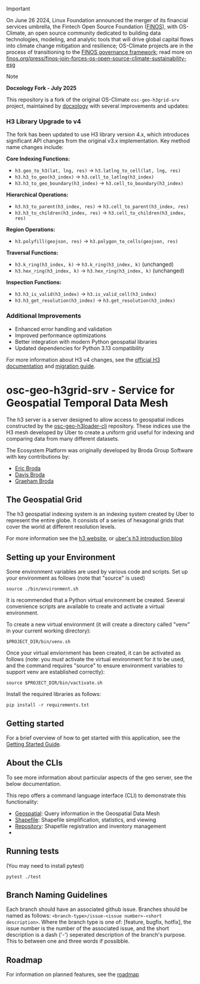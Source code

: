 <!-- markdownlint-disable -->
<!-- prettier-ignore-start -->
> [!IMPORTANT]
> On June 26 2024, Linux Foundation announced the merger of its financial services umbrella, the Fintech Open Source Foundation ([FINOS](https://finos.org)), with OS-Climate, an open source community dedicated to building data technologies, modeling, and analytic tools that will drive global capital flows into climate change mitigation and resilience; OS-Climate projects are in the process of transitioning to the [FINOS governance framework](https://community.finos.org/docs/governance); read more on [finos.org/press/finos-join-forces-os-open-source-climate-sustainability-esg](https://finos.org/press/finos-join-forces-os-open-source-climate-sustainability-esg)
<!-- prettier-ignore-end -->
<!-- markdownlint-enable -->

> [!NOTE]
> **Docxology Fork - July 2025**
> 
> This repository is a fork of the original OS-Climate `osc-geo-h3grid-srv` project, maintained by [docxology](https://github.com/docxology) with several improvements and updates:
> 
> ### H3 Library Upgrade to v4
> The fork has been updated to use H3 library version 4.x, which introduces significant API changes from the original v3.x implementation. Key method name changes include:
> 
> **Core Indexing Functions:**
> - `h3.geo_to_h3(lat, lng, res)` → `h3.latlng_to_cell(lat, lng, res)`
> - `h3.h3_to_geo(h3_index)` → `h3.cell_to_latlng(h3_index)`
> - `h3.h3_to_geo_boundary(h3_index)` → `h3.cell_to_boundary(h3_index)`
> 
> **Hierarchical Operations:**
> - `h3.h3_to_parent(h3_index, res)` → `h3.cell_to_parent(h3_index, res)`
> - `h3.h3_to_children(h3_index, res)` → `h3.cell_to_children(h3_index, res)`
> 
> **Region Operations:**
> - `h3.polyfill(geojson, res)` → `h3.polygon_to_cells(geojson, res)`
> 
> **Traversal Functions:**
> - `h3.k_ring(h3_index, k)` → `h3.k_ring(h3_index, k)` (unchanged)
> - `h3.hex_ring(h3_index, k)` → `h3.hex_ring(h3_index, k)` (unchanged)
> 
> **Inspection Functions:**
> - `h3.h3_is_valid(h3_index)` → `h3.is_valid_cell(h3_index)`
> - `h3.h3_get_resolution(h3_index)` → `h3.get_resolution(h3_index)`
> 
> ### Additional Improvements
> - Enhanced error handling and validation
> - Improved performance optimizations
> - Better integration with modern Python geospatial libraries
> - Updated dependencies for Python 3.13 compatibility
> 
> For more information about H3 v4 changes, see the [official H3 documentation](https://h3geo.org/docs/upgrade-guide) and [migration guide](https://h3geo.org/docs/migration-guide).

# osc-geo-h3grid-srv - Service for Geospatial Temporal Data Mesh

The h3 server is a server designed to allow access to geospatial indices
constructed by the [osc-geo-h3loader-cli][1] repository. These indices use
the H3 mesh developed by Uber to create a uniform grid useful for indexing 
and comparing data from many different datasets.  

The Ecosystem Platform was originally developed by Broda Group Software
with key contributions by:
- [Eric Broda](https://www.linkedin.com/in/ericbroda/)
- [Davis Broda](https://www.linkedin.com/in/davisbroda/)
- [Graeham Broda](https://www.linkedin.com/in/graeham-broda-3a2294b3/)

## The Geospatial Grid

The h3 geospatial indexing system is an indexing system created
by Uber to represent the entire globe. It consists of a series of
hexagonal grids that cover the world at different resolution levels.

For more information see the [h3 website](https://h3geo.org/), or
[uber's h3 introduction blog](https://www.uber.com/en-CA/blog/h3/)

## Setting up your Environment

Some environment variables are used by various code and scripts.
Set up your environment as follows (note that "source" is used)
~~~~
source ./bin/environment.sh
~~~~

It is recommended that a Python virtual environment be created.
Several convenience scripts are available to create and activate
a virtual environment.

To create a new virtual environment (it will create a directory
called "venv" in your current working directory):
~~~~
$PROJECT_DIR/bin/venv.sh
~~~~

Once your virtual enviornment has been created, it can be activated
as follows (note: you *must* activate the virtual environment
for it to be used, and the command requires "source" to ensure
environment variables to support venv are established correctly):
~~~~
source $PROJECT_DIR/bin/vactivate.sh
~~~~

Install the required libraries as follows:
~~~~
pip install -r requirements.txt
~~~~


## Getting started

For a brief overview of how to get started with this application, see
the [Getting Started Guide](/docs/getting-started.md).


## About the CLIs

To see more information about particular aspects of the geo server, see
the below documentation.

This repo offers a command language interface (CLI) to demonstrate
this functionality:
- [Geospatial](/docs/README-geospatial.md): Query information in the Geospatial Data Mesh
- [Shapefile](/docs/README-shapefile.md): Shapefile simplification, statistics, and viewing
- [Repository](/docs/README-repository.md): Shapefile registration and inventory management
- 
## Running tests

(You may need to install pytest)

```
pytest ./test
```

## Branch Naming Guidelines

Each branch should have an associated github issue. Branches should be named as follows:
`<branch-type>/issue-<issue number>-<short description>`. Where the branch type is one of:
[feature, bugfix, hotfix], the issue number is the number of the associated issue, and the
short description is a dash ('-') seperated description of the branch's purpose. This to between
one and three words if possibble.

## Roadmap

For information on planned features, see the [roadmap](/docs/roadmap.md)

[1]: https://github.com/os-climate/osc-geo-h3loader-cli